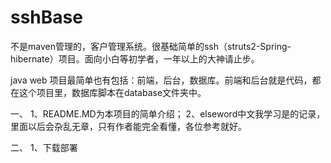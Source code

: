 # sshBase
不是maven管理的，客户管理系统。很基础简单的ssh（struts2-Spring-hibernate）项目。面向小白等初学者，一年以上的大神请止步。

java web 项目最简单也有包括：前端，后台，数据库。前端和后台就是代码，都在这个项目里，数据库脚本在database文件夹中。

一、
1、README.MD为本项目的简单介绍；
2、elseword中文我学习是的记录，里面以后会杂乱无章，只有作者能完全看懂，各位参考就好。


二、
1、下载部署
